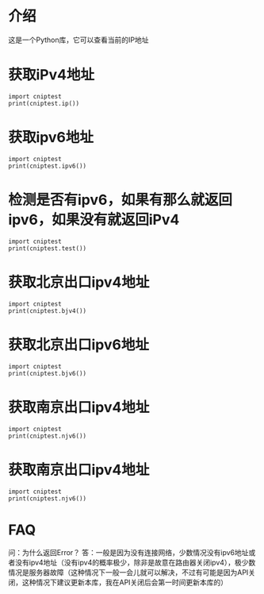 # 介绍
这是一个Python库，它可以查看当前的IP地址
# 获取iPv4地址
```
import cniptest
print(cniptest.ip())
```
# 获取ipv6地址
```
import cniptest
print(cniptest.ipv6())
```
# 检测是否有ipv6，如果有那么就返回ipv6，如果没有就返回iPv4
```
import cniptest
print(cniptest.test())
```
# 获取北京出口ipv4地址
```
import cniptest
print(cniptest.bjv4())
```
# 获取北京出口ipv6地址
```
import cniptest
print(cniptest.bjv6())
```
# 获取南京出口ipv4地址
```
import cniptest
print(cniptest.njv6())
```
# 获取南京出口ipv4地址
```
import cniptest
print(cniptest.njv6())
```
# FAQ
问：为什么返回Error？
答：一般是因为没有连接网络，少数情况没有ipv6地址或者没有ipv4地址（没有ipv4的概率极少，除非是故意在路由器关闭ipv4），极少数情况是服务器故障（这种情况下一般一会儿就可以解决，不过有可能是因为API关闭，这种情况下建议更新本库，我在API关闭后会第一时间更新本库的）